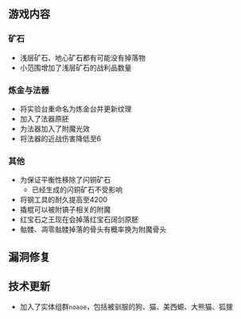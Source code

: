 ## 游戏内容

### 矿石

- 浅层矿石、地心矿石都有可能没有掉落物
- 小范围增加了浅层矿石的战利品数量

### 炼金与法器

- 将实验台重命名为炼金台并更新纹理
- 加入了法器原胚
- 为法器加入了附魔光效
- 将法器的近战伤害降低至6

### 其他

- 为保证平衡性移除了闪铜矿石
  - 已经生成的闪铜矿石不受影响
- 将钢工具的耐久提高至4200
- 撬棍可以被附镐子相关的附魔
- 红宝石之王现在会掉落红宝石阔剑原胚
- 骷髅、凋零骷髅掉落的骨头有概率换为附魔骨头

## 漏洞修复

## 技术更新

- 加入了实体组群`noaoe`，包括被驯服的狗、猫、美西螈、大熊猫、狐狸
